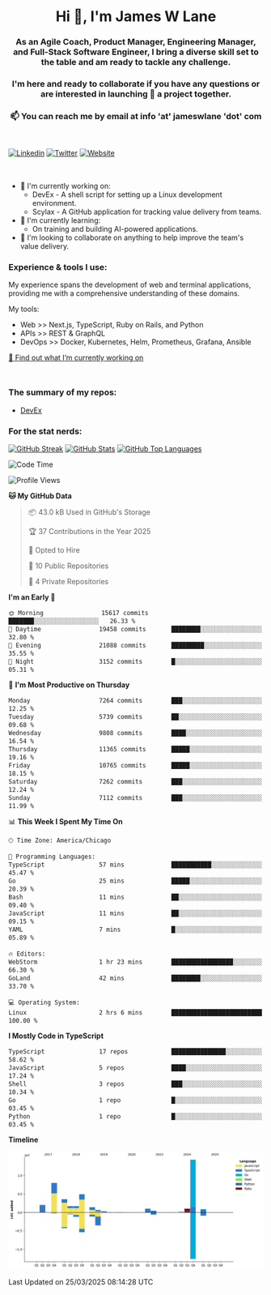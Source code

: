 <h1 align="center">Hi 👋, I'm James W Lane</h1>
<h3 align="center">As an Agile Coach, Product Manager, Engineering Manager, and Full-Stack Software Engineer, I bring a diverse skill set to the table and am ready to tackle any challenge.</h3>
<h3 align="center">I'm here and ready to collaborate if you have any questions or are interested in launching 🚀 a project together.</h3>

<div style="margin-top: 16px;" />

<h3 align="center">📫 You can reach me by email at info 'at' jameswlane 'dot' com</h3>

<div style="margin-top: 48px;" />

[![Linkedin](https://img.shields.io/badge/LinkedIn-0077B5?style=for-the-badge&logo=linkedin&logoColor=white)](https://www.linkedin.com/in/jameswlane/)
[![Twitter](https://img.shields.io/badge/Twitter-1DA1F2?style=for-the-badge&logo=twitter&logoColor=white)](https://x.com/jameswlane)
[![Website](https://img.shields.io/website?down_color=red&down_message=offline&style=for-the-badge&up_color=green&up_message=up&url=https%3A%2F%2Fwww.jameswlane.com)](https://www.jameswlane.com)

<div style="margin-top: 48px;" />

- 🔭 I'm currently working on:
  - DevEx - A shell script for setting up a Linux development environment.
  - Scylax - A GitHub application for tracking value delivery from teams.
- 🌱 I'm currently learning:
  - On training and building AI-powered applications.
- 👯 I'm looking to collaborate on anything to help improve the team's value delivery.

### Experience & tools I use:

My experience spans the development of web and terminal applications, providing me with a comprehensive understanding of these domains.

My tools:
- Web >> Next.js, TypeScript, Ruby on Rails, and Python
- APIs >> REST & GraphQL
- DevOps >> Docker, Kubernetes, Helm, Prometheus, Grafana, Ansible

[🔭 Find out what I’m currently working on](https://www.jameswlane.com/now)  

<div style="margin-top: 50px;"/>

### The summary of my repos:
- [DevEx](https://github.com/jameswlane/devex)  

### For the stat nerds:
[![GitHub Streak](https://github-readme-streak-stats.herokuapp.com?user=jameswlane&theme=tokyonight)](https://git.io/streak-stats)
[![GitHub Stats](https://github-readme-stats.vercel.app/api?username=jameswlane&show_icons=true&theme=tokyonight)](https://github-readme-stats.vercel.app)
[![GitHub Top Languages](https://github-readme-stats.vercel.app/api/top-langs?username=jameswlane&show_icons=true&locale=en&layout=compact&theme=tokyonight)](https://github-readme-stats.vercel.app)

<!--START_SECTION:waka-->
![Code Time](http://img.shields.io/badge/Code%20Time-473%20hrs%2044%20mins-blue)

![Profile Views](http://img.shields.io/badge/Profile%20Views-0-blue)

**🐱 My GitHub Data** 

> 📦 43.0 kB Used in GitHub's Storage 
 > 
> 🏆 37 Contributions in the Year 2025
 > 
> 💼 Opted to Hire
 > 
> 📜 10 Public Repositories 
 > 
> 🔑 4 Private Repositories 
 > 
**I'm an Early 🐤** 

```text
🌞 Morning                15617 commits       ███████░░░░░░░░░░░░░░░░░░   26.33 % 
🌆 Daytime                19458 commits       ████████░░░░░░░░░░░░░░░░░   32.80 % 
🌃 Evening                21088 commits       █████████░░░░░░░░░░░░░░░░   35.55 % 
🌙 Night                  3152 commits        █░░░░░░░░░░░░░░░░░░░░░░░░   05.31 % 
```
📅 **I'm Most Productive on Thursday** 

```text
Monday                   7264 commits        ███░░░░░░░░░░░░░░░░░░░░░░   12.25 % 
Tuesday                  5739 commits        ██░░░░░░░░░░░░░░░░░░░░░░░   09.68 % 
Wednesday                9808 commits        ████░░░░░░░░░░░░░░░░░░░░░   16.54 % 
Thursday                 11365 commits       █████░░░░░░░░░░░░░░░░░░░░   19.16 % 
Friday                   10765 commits       █████░░░░░░░░░░░░░░░░░░░░   18.15 % 
Saturday                 7262 commits        ███░░░░░░░░░░░░░░░░░░░░░░   12.24 % 
Sunday                   7112 commits        ███░░░░░░░░░░░░░░░░░░░░░░   11.99 % 
```


📊 **This Week I Spent My Time On** 

```text
🕑︎ Time Zone: America/Chicago

💬 Programming Languages: 
TypeScript               57 mins             ███████████░░░░░░░░░░░░░░   45.47 % 
Go                       25 mins             █████░░░░░░░░░░░░░░░░░░░░   20.39 % 
Bash                     11 mins             ██░░░░░░░░░░░░░░░░░░░░░░░   09.40 % 
JavaScript               11 mins             ██░░░░░░░░░░░░░░░░░░░░░░░   09.15 % 
YAML                     7 mins              █░░░░░░░░░░░░░░░░░░░░░░░░   05.89 % 

🔥 Editors: 
WebStorm                 1 hr 23 mins        █████████████████░░░░░░░░   66.30 % 
GoLand                   42 mins             ████████░░░░░░░░░░░░░░░░░   33.70 % 

💻 Operating System: 
Linux                    2 hrs 6 mins        █████████████████████████   100.00 % 
```

**I Mostly Code in TypeScript** 

```text
TypeScript               17 repos            ███████████████░░░░░░░░░░   58.62 % 
JavaScript               5 repos             ████░░░░░░░░░░░░░░░░░░░░░   17.24 % 
Shell                    3 repos             ███░░░░░░░░░░░░░░░░░░░░░░   10.34 % 
Go                       1 repo              █░░░░░░░░░░░░░░░░░░░░░░░░   03.45 % 
Python                   1 repo              █░░░░░░░░░░░░░░░░░░░░░░░░   03.45 % 
```



**Timeline**

![Lines of Code chart](https://raw.githubusercontent.com/jameswlane/jameswlane/main/assets/bar_graph.png)


 Last Updated on 25/03/2025 08:14:28 UTC
<!--END_SECTION:waka-->
